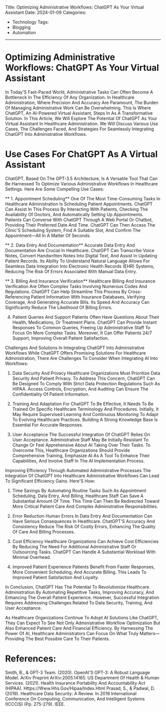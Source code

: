 Title: Optimizing Administrative Workflows: ChatGPT As Your Virtual Assistant
Date: 2024-01-09
Categories:
  - Technology
Tags:
  - Blogging
  - Automation
---

# Optimizing Administrative Workflows: ChatGPT As Your Virtual Assistant

In Today'S Fast-Paced World, Administrative Tasks Can Often Become A Bottleneck In The Efficiency Of Any Organization. In Healthcare Administration, Where Precision And Accuracy Are Paramount, The Burden Of Managing Administrative Work Can Be Overwhelming. This Is Where ChatGPT, An AI-Powered Virtual Assistant, Steps In As A Transformative Solution. In This Article, We Will Explore The Potential Of ChatGPT As Your Virtual Assistant In Healthcare Administration. We Will Discuss Various Use Cases, The Challenges Faced, And Strategies For Seamlessly Integrating ChatGPT Into Administrative Workflows.

# Use Cases For ChatGPT As A Virtual Assistant
ChatGPT, Based On The GPT-3.5 Architecture, Is A Versatile Tool That Can Be Harnessed To Optimize Various Administrative Workflows In Healthcare Settings. Here Are Some Compelling Use Cases:

** 1. Appointment Scheduling**
One Of The Most Time-Consuming Tasks In Healthcare Administration Is Scheduling Patient Appointments. ChatGPT Can Assist In This Process By Interacting With Patients, Checking The Availability Of Doctors, And Automatically Setting Up Appointments. Patients Can Converse With ChatGPT Through A Web Portal Or Chatbot, Providing Their Preferred Date And Time. ChatGPT Can Then Access The Clinic'S Scheduling System, Find A Suitable Slot, And Confirm The Appointment—All In A Matter Of Seconds.

** 2. Data Entry And Documentation**
Accurate Data Entry And Documentation Are Crucial In Healthcare. ChatGPT Can Transcribe Voice Notes, Convert Handwritten Notes Into Digital Text, And Assist In Updating Patient Records. Its Ability To Understand Natural Language Allows For Seamless Data Integration Into Electronic Health Records (EHR) Systems, Reducing The Risk Of Errors Associated With Manual Data Entry.

** 3. Billing And Insurance Verification**
Healthcare Billing And Insurance Verification Are Often Complex Tasks Involving Numerous Codes And Regulations. ChatGPT Can Help Streamline This Process By Cross-Referencing Patient Information With Insurance Databases, Verifying Coverage, And Generating Accurate Bills. Its Speed And Accuracy Can Significantly Reduce The Likelihood Of Billing Errors.

4. Patient Queries And Support
Patients Often Have Questions About Their Health, Medications, Or Treatment Plans. ChatGPT Can Provide Instant Responses To Common Queries, Freeing Up Administrative Staff To Focus On More Complex Tasks. Moreover, It Can Offer Patients 24/7 Support, Improving Overall Patient Satisfaction.

Challenges And Solutions In Integrating ChatGPT Into Administrative Workflows
While ChatGPT Offers Promising Solutions For Healthcare Administration, There Are Challenges To Consider When Integrating AI Into Workflows:

1. Data Security And Privacy
Healthcare Organizations Must Prioritize Data Security And Patient Privacy. To Address This Concern, ChatGPT Can Be Designed To Comply With Strict Data Protection Regulations Such As HIPAA. Access Controls, Encryption, And Auditing Can Ensure The Confidentiality Of Patient Information.

2. Training And Adaptation
For ChatGPT To Be Effective, It Needs To Be Trained On Specific Healthcare Terminology And Procedures. Initially, It May Require Supervised Learning And Continuous Monitoring To Adapt To Evolving Healthcare Practices. Building A Strong Knowledge Base Is Essential For Accurate Responses.

3. User Acceptance
The Successful Integration Of ChatGPT Relies On User Acceptance. Administrative Staff May Be Initially Resistant To Change Or Feel Apprehensive About AI Taking Over Their Tasks. To Overcome This, Healthcare Organizations Should Provide Comprehensive Training, Emphasize AI As A Tool To Enhance Their Capabilities, And Involve Staff In The AI Implementation Process.

Improving Efficiency Through Automated Administrative Processes
The Integration Of ChatGPT Into Healthcare Administrative Workflows Can Lead To Significant Efficiency Gains. Here'S How:

1. Time Savings
By Automating Routine Tasks Such As Appointment Scheduling, Data Entry, And Billing, Healthcare Staff Can Save A Substantial Amount Of Time. This Time Can Then Be Redirected Toward More Critical Patient Care And Complex Administrative Responsibilities.

2. Error Reduction
Human Errors In Data Entry And Documentation Can Have Serious Consequences In Healthcare. ChatGPT'S Accuracy And Consistency Reduce The Risk Of Costly Errors, Enhancing The Quality Of Care And Billing Processes.

3. Cost Efficiency
Healthcare Organizations Can Achieve Cost Efficiencies By Reducing The Need For Additional Administrative Staff Or Outsourcing Tasks. ChatGPT Can Handle A Substantial Workload With Minimal Overhead.

4. Improved Patient Experience
Patients Benefit From Faster Responses, More Convenient Scheduling, And Accurate Billing. This Leads To Improved Patient Satisfaction And Loyalty.

In Conclusion, ChatGPT Has The Potential To Revolutionize Healthcare Administration By Automating Repetitive Tasks, Improving Accuracy, And Enhancing The Overall Patient Experience. However, Successful Integration Requires Addressing Challenges Related To Data Security, Training, And User Acceptance.

As Healthcare Organizations Continue To Adopt AI Solutions Like ChatGPT, They Can Expect To See Not Only Administrative Workflow Optimization But Also Enhanced Patient Care And Financial Efficiency. By Harnessing The Power Of AI, Healthcare Administrators Can Focus On What Truly Matters—Providing The Best Possible Care To Their Patients.

# References:

Smith, B., & GPT-3 Team. (2020). OpenAI'S GPT-3: A Robust Language Model. ArXiv Preprint ArXiv:2005.14165.
US Department Of Health & Human Services. (2021). Health Insurance Portability And Accountability Act (HIPAA). Https://Www.Hhs.Gov/Hipaa/Index.Html
Prasad, S., & Padwal, D. (2019). Healthcare Data Security: A Review. In 2019 International Conference On Computing, Communication, And Intelligent Systems (ICCCIS) (Pp. 275-279). IEEE.


